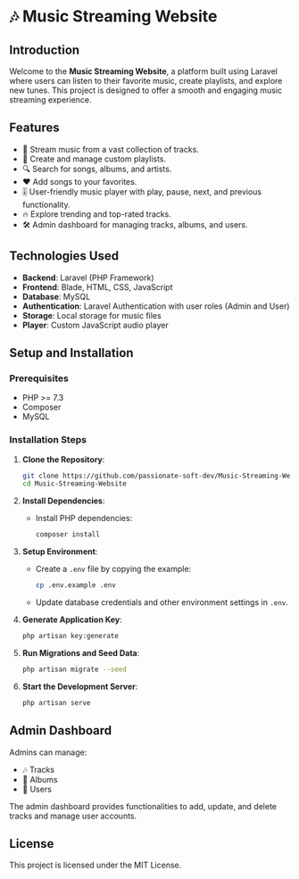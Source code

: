 # 🎶 Music Streaming Website

## Introduction
Welcome to the **Music Streaming Website**, a platform built using Laravel where users can listen to their favorite music, create playlists, and explore new tunes. This project is designed to offer a smooth and engaging music streaming experience.

## Features
- 🎵 Stream music from a vast collection of tracks.
- 📑 Create and manage custom playlists.
- 🔍 Search for songs, albums, and artists.
- ❤️ Add songs to your favorites.
- 🎚 User-friendly music player with play, pause, next, and previous functionality.
- 🔥 Explore trending and top-rated tracks.
- 🛠 Admin dashboard for managing tracks, albums, and users.

## Technologies Used
- **Backend**: Laravel (PHP Framework)
- **Frontend**: Blade, HTML, CSS, JavaScript
- **Database**: MySQL
- **Authentication**: Laravel Authentication with user roles (Admin and User)
- **Storage**: Local storage for music files
- **Player**: Custom JavaScript audio player

## Setup and Installation

### Prerequisites
- PHP >= 7.3
- Composer
- MySQL

### Installation Steps
1. **Clone the Repository**:
    ```bash
    git clone https://github.com/passionate-soft-dev/Music-Streaming-Website.git
    cd Music-Streaming-Website
    ```

2. **Install Dependencies**:
    - Install PHP dependencies:
      ```bash
      composer install

3. **Setup Environment**:
    - Create a `.env` file by copying the example:
      ```bash
      cp .env.example .env
      ```
    - Update database credentials and other environment settings in `.env`.

4. **Generate Application Key**:
    ```bash
    php artisan key:generate
    ```

5. **Run Migrations and Seed Data**:
    ```bash
    php artisan migrate --seed
    ```

6. **Start the Development Server**:
    ```bash
    php artisan serve
    ```

## Admin Dashboard
Admins can manage:
- 🎶 Tracks
- 📁 Albums
- 👥 Users

The admin dashboard provides functionalities to add, update, and delete tracks and manage user accounts.

## License
This project is licensed under the MIT License.
